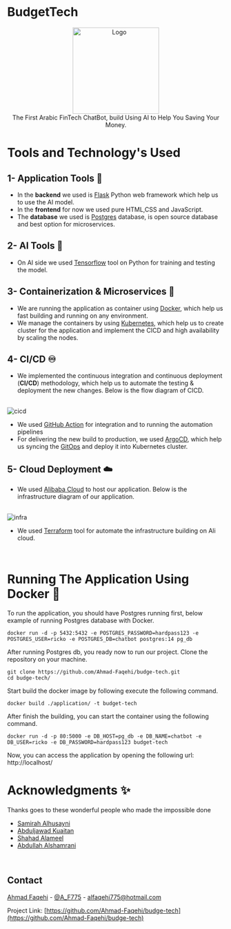 # BudgetTech
<p align="center">
    <img src="https://i.imgur.com/c1BF8T7.png" alt="Logo" width="200">
    <br>
    The First Arabic FinTech ChatBot, build Using AI to Help You Saving Your Money.
  </p>
</p>

# Tools and Technology's Used
## 1- Application Tools 🎯
- In the <b>backend</b> we used is [Flask](https://palletsprojects.com/p/flask/) Python web framework which help us to use the AI model.
- In the <b>frontend</b> for now we used pure HTML,CSS and JavaScript.
- The <b>database</b> we used is [Postgres](https://www.postgresql.org/) database, is open source database and best option for microservices.
## 2- AI Tools 👾
- On AI side we used [Tensorflow](https://www.tensorflow.org/) tool on Python for training and testing the model.
## 3- Containerization & Microservices 🐬
- We are running the application as container using [Docker](https://www.docker.com/), which help us fast building and running on any environment.
- We manage the containers by using [Kubernetes](https://kubernetes.io/), which help us to create cluster for the application and implement the CICD and high availability by scaling the nodes.
## 4- CI/CD ♾️
- We implemented the continuous integration and continuous deployment (<b>CI/CD</b>) methodology, which help us to automate the testing & deployment the new changes. Below is the flow diagram of CICD.

<br>
<img src="https://i.imgur.com/srvDUsN.jpg" alt="cicd">

- We used [GitHub Action](https://github.com/features/actions) for integration and to running the automation pipelines
- For delivering the new build to production, we used [ArgoCD](https://argo-cd.readthedocs.io/en/stable), which help us syncing the [GitOps](https://www.gitops.tech/) and deploy it into Kubernetes cluster.
## 5- Cloud Deployment ☁️
- We used [Alibaba Cloud](https://www.alibabacloud.com/) to host our application. Below is the infrastructure diagram of our application.

<br>
<img src="https://i.imgur.com/2ObHx1I.jpg" alt="infra">

- We used [Terraform](https://www.terraform.io/) tool for automate the infrastructure building on Ali cloud. 
<br>

# Running The Application Using Docker 🐬
To run the application, you should have Postgres running first, below example of running Postgres database with Docker.
``` shell
docker run -d -p 5432:5432 -e POSTGRES_PASSWORD=hardpass123 -e POSTGRES_USER=ricko -e POSTGRES_DB=chatbot postgres:14 pg_db
```
After running Postgres db, you ready now to run our project. Clone the repository on your machine.
``` shell
git clone https://github.com/Ahmad-Faqehi/budge-tech.git
cd budge-tech/
```
Start build the docker image by following execute the following command.
``` shell
docker build ./application/ -t budget-tech
```
After finish the building, you can start the container using the following command.
``` shell
docker run -d -p 80:5000 -e DB_HOST=pg_db -e DB_NAME=chatbot -e DB_USER=ricko -e DB_PASSWORD=hardpass123 budget-tech
```
Now, you can access the application by opening the following url:
<br>
http://localhost/
<br>

# Acknowledgments ✨
Thanks goes to these wonderful people who made the impossible done
- [Samirah Alhusayni](https://www.linkedin.com/in/samirah-alhusayni-/)
- [Abduljawad Kuaitan](https://www.linkedin.com/in/abduljawad-kuaitan-83a7471a8/)
- [Shahad Alameel](https://www.linkedin.com/in/shahadalameel/)
- [Abdullah Alshamrani](https://www.linkedin.com/in/abdullah-alshamrani-158a00158/)
<br>

<!-- CONTACT -->

## Contact

[Ahmad Faqehi](https://www.linkedin.com/in/ahmad-faqehi/) - [@A_F775](https://twitter.com/A_F775) - alfaqehi775@hotmail.com

Project Link: [https://github.com/Ahmad-Faqehi/budge-tech](https://github.com/Ahmad-Faqehi/budge-tech)
